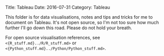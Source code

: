Title: Tableau
Date: 2016-07-31
Category: Tableau

This folder is for data visualisations, notes and tips and tricks for me to document on Tableau. It's not open source, so I'm not too sure how much further I'll go down this road. Please do not hold your breath.

For open source visualisation references, see `<{R_stuff.md}../R/R_stuff.md>`
 or `<{Python_stuff.md}../Python/Python_stuff.md>`.
